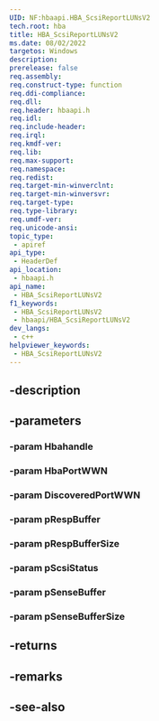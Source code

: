 ```yaml
---
UID: NF:hbaapi.HBA_ScsiReportLUNsV2
tech.root: hba
title: HBA_ScsiReportLUNsV2
ms.date: 08/02/2022
targetos: Windows
description: 
prerelease: false
req.assembly: 
req.construct-type: function
req.ddi-compliance: 
req.dll: 
req.header: hbaapi.h
req.idl: 
req.include-header: 
req.irql: 
req.kmdf-ver: 
req.lib: 
req.max-support: 
req.namespace: 
req.redist: 
req.target-min-winverclnt: 
req.target-min-winversvr: 
req.target-type: 
req.type-library: 
req.umdf-ver: 
req.unicode-ansi: 
topic_type:
 - apiref
api_type:
 - HeaderDef
api_location:
 - hbaapi.h
api_name:
 - HBA_ScsiReportLUNsV2
f1_keywords:
 - HBA_ScsiReportLUNsV2
 - hbaapi/HBA_ScsiReportLUNsV2
dev_langs:
 - c++
helpviewer_keywords:
 - HBA_ScsiReportLUNsV2
---
```


## -description

## -parameters

### -param Hbahandle

### -param HbaPortWWN

### -param DiscoveredPortWWN

### -param pRespBuffer

### -param pRespBufferSize

### -param pScsiStatus

### -param pSenseBuffer

### -param pSenseBufferSize

## -returns

## -remarks

## -see-also

